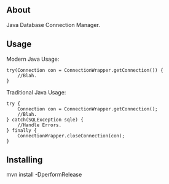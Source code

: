 About
-----
Java Database Connection Manager.

Usage
-----

Modern Java Usage:

    try(Connection con = ConnectionWrapper.getConnection()) {
    	//Blah.
    }

Traditional Java Usage:

    try {
    	Connection con = ConnectionWrapper.getConnection();
    	//Blah.
    } catch(SQLException sqle) {
    	//Handle Errors.
    } finally {
    	ConnectionWrapper.closeConnection(con);
    }

Installing
----------

mvn install -DperformRelease
